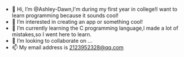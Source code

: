 - 👋 Hi, I’m @Ashley-Dawn,I'm during my first year in college!I want to learn programming because it sounds cool!
- 👀 I’m interested in creating an app or something cool!
- 🌱 I’m currently learning the C programming language,I made a lot of mistakes,so I went here to learn.
- 💞️ I’m looking to collaborate on ... 
- 📫 My email address is 2123952328@qq.com 

<!---
Ashley-Dawn/Ashley-Dawn is a ✨ special ✨ repository because its `README.md` (this file) appears on your GitHub profile. 
You can click the Preview link to take a look at your changes. 
--->
